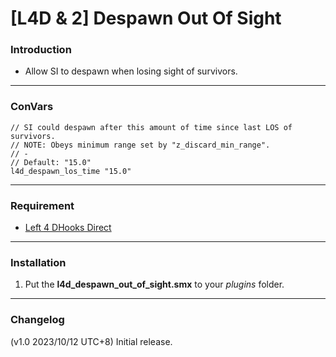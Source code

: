 # [L4D & 2] Despawn Out Of Sight

### Introduction
- Allow SI to despawn when losing sight of survivors.

<hr>

### ConVars
```
// SI could despawn after this amount of time since last LOS of survivors.
// NOTE: Obeys minimum range set by "z_discard_min_range".
// -
// Default: "15.0"
l4d_despawn_los_time "15.0"
```

<hr>

### Requirement
- [Left 4 DHooks Direct](https://forums.alliedmods.net/showthread.php?t=321696)

<hr>

### Installation
1. Put the **l4d_despawn_out_of_sight.smx** to your _plugins_ folder.

<hr>

### Changelog
(v1.0 2023/10/12 UTC+8) Initial release.
